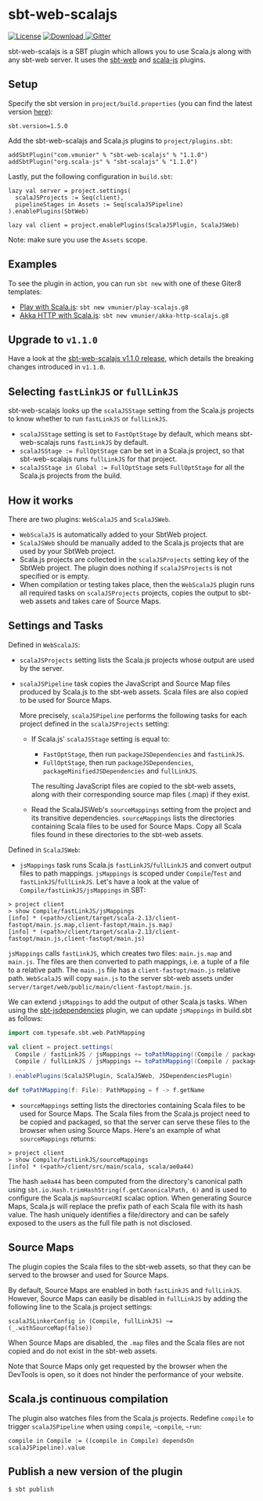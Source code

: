 # sbt-web-scalajs

[![License](http://img.shields.io/:license-Apache%202-red.svg)](http://www.apache.org/licenses/LICENSE-2.0.txt)
[![Download](https://api.bintray.com/packages/vmunier/scalajs/sbt-web-scalajs/images/download.svg) ](https://bintray.com/vmunier/scalajs/sbt-web-scalajs/_latestVersion)
[![Gitter](https://badges.gitter.im/Join%20Chat.svg)](https://gitter.im/vmunier/sbt-web-scalajs?utm_source=badge&utm_medium=badge&utm_campaign=pr-badge&utm_content=badge)

sbt-web-scalajs is a SBT plugin which allows you to use Scala.js along with any sbt-web server. It uses the [sbt-web](https://github.com/sbt/sbt-web) and [scala-js](https://github.com/scala-js/scala-js) plugins.

## Setup

Specify the sbt version in `project/build.properties` (you can find the latest version [here](https://www.scala-sbt.org/download.html)):
```
sbt.version=1.5.0
```

Add the sbt-web-scalajs and Scala.js plugins to `project/plugins.sbt`:
```
addSbtPlugin("com.vmunier" % "sbt-web-scalajs" % "1.1.0")
addSbtPlugin("org.scala-js" % "sbt-scalajs" % "1.1.0")
```

Lastly, put the following configuration in `build.sbt`:
```
lazy val server = project.settings(
  scalaJSProjects := Seq(client),
  pipelineStages in Assets := Seq(scalaJSPipeline)
).enablePlugins(SbtWeb)

lazy val client = project.enablePlugins(ScalaJSPlugin, ScalaJSWeb)
```
Note: make sure you use the `Assets` scope.

## Examples

To see the plugin in action, you can run `sbt new` with one of these Giter8 templates:
- [Play with Scala.js](https://github.com/vmunier/play-scalajs.g8): `sbt new vmunier/play-scalajs.g8`
- [Akka HTTP with Scala.js](https://github.com/vmunier/akka-http-scalajs.g8): `sbt new vmunier/akka-http-scalajs.g8`

## Upgrade to `v1.1.0`

Have a look at the [sbt-web-scalajs v1.1.0 release](https://github.com/vmunier/sbt-web-scalajs/releases/tag/v1.1.0), which details the breaking changes introduced in `v1.1.0`.

## Selecting `fastLinkJS` or `fullLinkJS`

sbt-web-scalajs looks up the `scalaJSStage` setting from the Scala.js projects to know whether to run `fastLinkJS` or `fullLinkJS`.

* `scalaJSStage` setting is set to `FastOptStage` by default, which means sbt-web-scalajs runs `fastLinkJS` by default.
* `scalaJSStage := FullOptStage` can be set in a Scala.js project, so that sbt-web-scalajs runs `fullLinkJS` for that project.
* `scalaJSStage in Global := FullOptStage` sets `FullOptStage` for all the Scala.js projects from the build.

## How it works

There are two plugins: `WebScalaJS` and `ScalaJSWeb`.
* `WebScalaJS` is automatically added to your SbtWeb project.
* `ScalaJSWeb` should be manually added to the Scala.js projects that are used by your SbtWeb project.
* Scala.js projects are collected in the `scalaJSProjects` setting key of the SbtWeb project. The plugin does nothing if `scalaJSProjects` is not specified or is empty.
* When compilation or testing takes place, then the `WebScalaJS` plugin runs all required tasks on `scalaJSProjects` projects, copies the output to sbt-web assets and takes care of Source Maps.

## Settings and Tasks

Defined in `WebScalaJS`:
* `scalaJSProjects` setting lists the Scala.js projects whose output are used by the server.

* `scalaJSPipeline` task copies the JavaScript and Source Map files produced by Scala.js to the sbt-web assets. Scala files are also copied to be used for Source Maps.

  More precisely, `scalaJSPipeline` performs the following tasks for each project defined in the `scalaJSProjects` setting:
  * If Scala.js' `scalaJSStage` setting is equal to:
    - `FastOptStage`, then run `packageJSDependencies` and `fastLinkJS`.
    - `FullOptStage`, then run `packageJSDependencies`, `packageMinifiedJSDependencies` and `fullLinkJS`.

    The resulting JavaScript files are copied to the sbt-web assets, along with their corresponding source map files (.map) if they exist.
  * Read the ScalaJSWeb's `sourceMappings` setting from the project and its transitive dependencies.
    `sourceMappings` lists the directories containing Scala files to be used for Source Maps.
    Copy all Scala files found in these directories to the sbt-web assets.

Defined in `ScalaJSWeb`:
* `jsMappings` task runs Scala.js `fastLinkJS`/`fullLinkJS` and convert output files to path mappings.
`jsMappings` is scoped under `Compile`/`Test` and `fastLinkJS`/`fullLinkJS`. Let's have a look at the value of `Compile/fastLinkJS/jsMappings` in SBT:
```
> project client
> show Compile/fastLinkJS/jsMappings
[info] * (<path>/client/target/scala-2.13/client-fastopt/main.js.map,client-fastopt/main.js.map)
[info] * (<path>/client/target/scala-2.13/client-fastopt/main.js,client-fastopt/main.js)
```
`jsMappings` calls `fastLinkJS`, which creates two files: `main.js.map` and `main.js`.
The files are then converted to path mappings, i.e. a tuple of a file to a relative path.
The `main.js` file has a `client-fastopt/main.js` relative path.
`WebScalaJS` will copy `main.js` to the server sbt-web assets under `server/target/web/public/main/client-fastopt/main.js`.

We can extend `jsMappings` to add the output of other Scala.js tasks. When using the [sbt-jsdependencies](https://github.com/scala-js/jsdependencies) plugin, we can update `jsMappings` in build.sbt as follows:
```scala
import com.typesafe.sbt.web.PathMapping

val client = project.settings(
  Compile / fastLinkJS / jsMappings += toPathMapping((Compile / packageJSDependencies).value),
  Compile / fullLinkJS / jsMappings += toPathMapping((Compile / packageMinifiedJSDependencies).value),
  ...
).enablePlugins(ScalaJSPlugin, ScalaJSWeb, JSDependenciesPlugin)

def toPathMapping(f: File): PathMapping = f -> f.getName
```

* `sourceMappings` setting lists the directories containing Scala files to be used for Source Maps.
The Scala files from the Scala.js project need to be copied and packaged, so that the server can serve these files to the browser when using Source Maps.
Here's an example of what `sourceMappings` returns:
```
> project client
> show Compile/fastLinkJS/sourceMappings
[info] * (<path>/client/src/main/scala, scala/ae0a44)
```
The hash `ae0a44` has been computed from the directory's canonical path using `sbt.io.Hash.trimHashString(f.getCanonicalPath, 6)` and is used to configure the Scala.js `mapSourceURI` scalac option.
When generating Source Maps, Scala.js will replace the prefix path of each Scala file with its hash value.
The hash uniquely identifies a file/directory and can be safely exposed to the users as the full file path is not disclosed.

## Source Maps

The plugin copies the Scala files to the sbt-web assets, so that they can be served to the browser and used for Source Maps.

By default, Source Maps are enabled in both `fastLinkJS` and `fullLinkJS`.
However, Source Maps can easily be disabled in `fullLinkJS` by adding the following line to the Scala.js project settings:
```
scalaJSLinkerConfig in (Compile, fullLinkJS) ~= (_.withSourceMap(false))
```
When Source Maps are disabled, the `.map` files and the Scala files are not copied and do not exist in the sbt-web assets.

Note that Source Maps only get requested by the browser when the DevTools is open, so it does not hinder the performance of your website.

## Scala.js continuous compilation

The plugin also watches files from the Scala.js projects.
Redefine `compile` to trigger `scalaJSPipeline` when using `compile`, `~compile`, `~run`:
```
compile in Compile := ((compile in Compile) dependsOn scalaJSPipeline).value
```

## Publish a new version of the plugin

```
$ sbt publish
```
